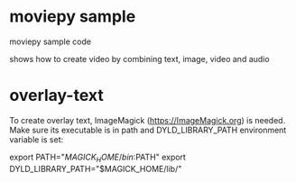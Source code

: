# moviepy sample
moviepy sample code

shows how to create video by combining text, image, video and audio

# overlay-text
To create overlay text, ImageMagick (https://ImageMagick.org) is needed.  Make sure its executable is in path and DYLD_LIBRARY_PATH environment variable is set: 

export PATH="$MAGICK_HOME/bin:$PATH" 
export DYLD_LIBRARY_PATH="$MAGICK_HOME/lib/"
